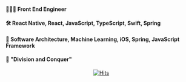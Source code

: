 #### 👨🏻‍💻   Front End Engineer 

#### 🛠   React Native, React, JavaScript, TypeScript, Swift, Spring

#### 👀   Software Architecture, Machine Learning, iOS, Spring, JavaScript Framework

#### 👊   "Division and Conquer"

  <div align="center">
	
  [![Hits](https://hits.seeyoufarm.com/api/count/incr/badge.svg?url=https%3A%2F%2Fgithub.com%2Fhyun940630)](https://hits.seeyoufarm.com)

  </div>
